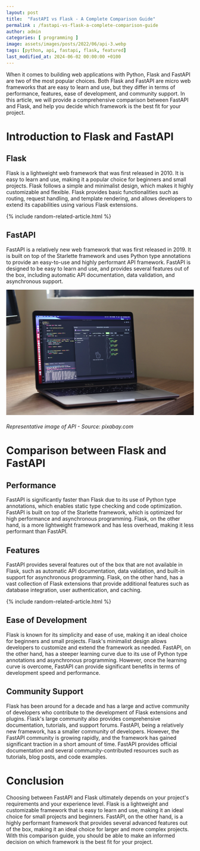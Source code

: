 ```yaml
---
layout: post
title:  "FastAPI vs Flask - A Complete Comparison Guide"
permalink : /fastapi-vs-flask-a-complete-comparison-guide
author: admin
categories: [ programming ]
image: assets/images/posts/2022/06/api-3.webp
tags: [python, api, fastapi, flask, featured]
last_modified_at: 2024-06-02 00:00:00 +0100
---
```



When it comes to building web applications with Python, Flask and FastAPI are two of the most popular choices. Both Flask and FastAPI are micro web frameworks that are easy to learn and use, but they differ in terms of performance, features, ease of development, and community support. In this article, we will provide a comprehensive comparison between FastAPI and Flask, and help you decide which framework is the best fit for your project.

# Introduction to Flask and FastAPI
## Flask
Flask is a lightweight web framework that was first released in 2010. It is easy to learn and use, making it a popular choice for beginners and small projects. Flask follows a simple and minimalist design, which makes it highly customizable and flexible. Flask provides basic functionalities such as routing, request handling, and template rendering, and allows developers to extend its capabilities using various Flask extensions.

{% include random-related-article.html %}

## FastAPI
FastAPI is a relatively new web framework that was first released in 2019. It is built on top of the Starlette framework and uses Python type annotations to provide an easy-to-use and highly performant API framework. FastAPI is designed to be easy to learn and use, and provides several features out of the box, including automatic API documentation, data validation, and asynchronous support.

![API Image](assets/images/posts/2022/06/api-1.webp "API Image")
###### *Representative image of API - Source: pixabay.com*

# Comparison between Flask and FastAPI
## Performance
FastAPI is significantly faster than Flask due to its use of Python type annotations, which enables static type checking and code optimization. FastAPI is built on top of the Starlette framework, which is optimized for high performance and asynchronous programming. Flask, on the other hand, is a more lightweight framework and has less overhead, making it less performant than FastAPI.

## Features
FastAPI provides several features out of the box that are not available in Flask, such as automatic API documentation, data validation, and built-in support for asynchronous programming. Flask, on the other hand, has a vast collection of Flask extensions that provide additional features such as database integration, user authentication, and caching.

{% include random-related-article.html %}

## Ease of Development
Flask is known for its simplicity and ease of use, making it an ideal choice for beginners and small projects. Flask's minimalist design allows developers to customize and extend the framework as needed. FastAPI, on the other hand, has a steeper learning curve due to its use of Python type annotations and asynchronous programming. However, once the learning curve is overcome, FastAPI can provide significant benefits in terms of development speed and performance.

## Community Support
Flask has been around for a decade and has a large and active community of developers who contribute to the development of Flask extensions and plugins. Flask's large community also provides comprehensive documentation, tutorials, and support forums. FastAPI, being a relatively new framework, has a smaller community of developers. However, the FastAPI community is growing rapidly, and the framework has gained significant traction in a short amount of time. FastAPI provides official documentation and several community-contributed resources such as tutorials, blog posts, and code examples.

# Conclusion
Choosing between FastAPI and Flask ultimately depends on your project's requirements and your experience level. Flask is a lightweight and customizable framework that is easy to learn and use, making it an ideal choice for small projects and beginners. FastAPI, on the other hand, is a highly performant framework that provides several advanced features out of the box, making it an ideal choice for larger and more complex projects. With this comparison guide, you should be able to make an informed decision on which framework is the best fit for your project.
